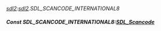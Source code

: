 _[sdl2](../../modules/sdl2/sdl2-module.md):[sdl2](../../modules/sdl2/sdl2-module.md).SDL\_SCANCODE\_INTERNATIONAL8_
##### Const SDL\_SCANCODE\_INTERNATIONAL8:[SDL_Scancode](../../modules/sdl2/sdl2-sdl_scancode.md)
